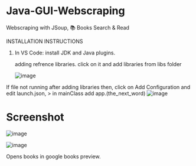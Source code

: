# Java-GUI-Webscraping
Webscraping with JSoup,  📚 Books Search &amp; Read 

INSTALLATION INSTRUCTIONS
1. In VS Code: install JDK and Java plugins.
  
   adding refrence libraries. click on it and add libraries from libs folder

   ![image](https://github.com/adityacodepublic/Java-GUI-Webscraping/assets/93919558/c531a65d-5a5c-403d-9f71-39b5c9996156)



  If file not running after adding libraries then, click on Add Configuration and edit launch.json, > in mainClass add app.(the_next_word)
  ![image](https://github.com/adityacodepublic/Java-GUI-Webscraping/assets/93919558/e895b629-b78c-4a09-95fb-72e47400159d)





   # Screenshot

  ![image](https://github.com/adityacodepublic/Java-GUI-Webscraping/assets/93919558/af12f080-6474-4b71-a4d0-b12fe316b53d)


  ![image](https://github.com/adityacodepublic/Java-GUI-Webscraping/assets/93919558/d0248efe-4cb2-497f-b366-4253f3a54e97)


  Opens books in google books preview. 


